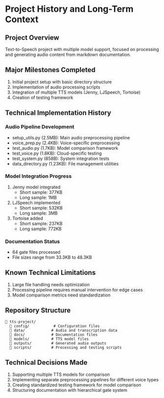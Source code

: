 # Project History and Long-Term Context

## Project Overview
Text-to-Speech project with multiple model support, focused on processing and generating audio content from markdown documentation.

## Major Milestones Completed
1. Initial project setup with basic directory structure
2. Implementation of audio processing scripts
3. Integration of multiple TTS models (Jenny, LJSpeech, Tortoise)
4. Creation of testing framework

## Technical Implementation History

### Audio Pipeline Development
- setup_utils.py (2.5MB): Main audio preprocessing pipeline
- voice_prep.py (2.4KB): Voice-specific preprocessing
- test_audio.py (1.7KB): Model comparison framework
- test_voice.py (1.8KB): Cloud-specific testing
- test_system.py (858B): System integration tests
- data_directory.py (1.23KB): File management utilities

### Model Integration Progress
1. Jenny model integrated
   - Short sample: 377KB
   - Long sample: 1MB
2. LJSpeech implemented
   - Short sample: 532KB
   - Long sample: 3MB
3. Tortoise added
   - Short sample: 237KB
   - Long sample: 772KB

### Documentation Status
- 64 gate files processed
- File sizes range from 33.3KB to 48.3KB

## Known Technical Limitations
1. Large file handling needs optimization
2. Processing pipeline requires manual intervention for edge cases
3. Model comparison metrics need standardization

## Repository Structure
```
📁 tts-project/
  📁 config/           # Configuration files
  📁 data/            # Audio and transcription data
  📁 docs/            # Documentation files
  📁 models/          # TTS model files
  📁 outputs/         # Generated audio outputs
  📁 scripts/         # Processing and testing scripts
```

## Technical Decisions Made
1. Supporting multiple TTS models for comparison
2. Implementing separate preprocessing pipelines for different voice types
3. Creating standardized testing framework for model comparison
4. Structuring documentation with hierarchical gate system